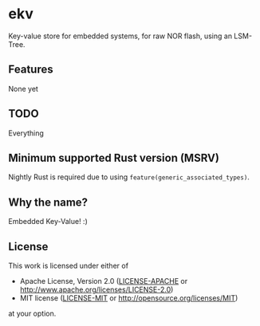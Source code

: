 # ekv

Key-value store for embedded systems, for raw NOR flash, using an LSM-Tree.

## Features

None yet

## TODO

Everything

## Minimum supported Rust version (MSRV)

Nightly Rust is required due to using `feature(generic_associated_types)`.

## Why the name?

Embedded Key-Value! :)

## License

This work is licensed under either of

- Apache License, Version 2.0 ([LICENSE-APACHE](LICENSE-APACHE) or
  <http://www.apache.org/licenses/LICENSE-2.0>)
- MIT license ([LICENSE-MIT](LICENSE-MIT) or <http://opensource.org/licenses/MIT>)

at your option.

